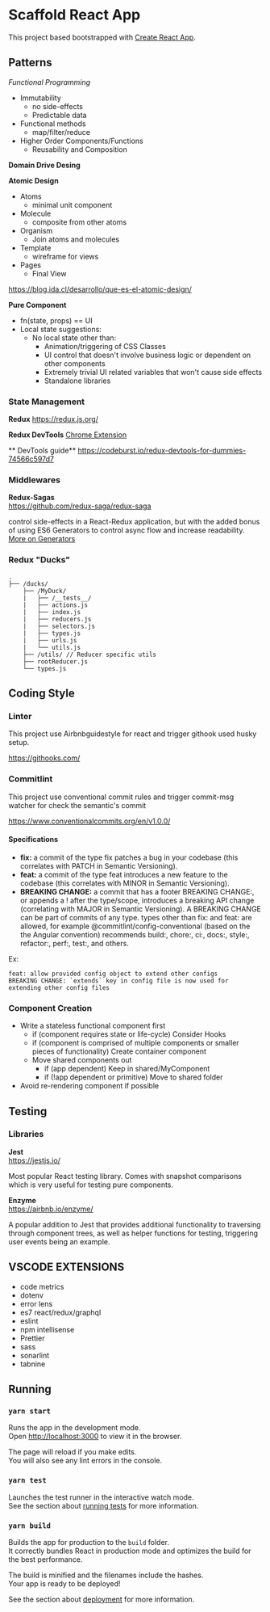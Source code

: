 # Scaffold React App

This project based bootstrapped with [Create React App](https://github.com/facebook/create-react-app).


## Patterns

*Functional Programming*
- Immutability
    - no side-effects
    - Predictable data
- Functional methods
    - map/filter/reduce
- Higher Order Components/Functions
    - Reusability and Composition

**Domain Drive Desing**

**Atomic Design**
- Atoms
    - minimal unit component
- Molecule
    - composite from other atoms
- Organism
    - Join atoms and molecules
- Template
    - wireframe for views
- Pages
    - Final View
    
https://blog.ida.cl/desarrollo/que-es-el-atomic-design/

**Pure Component**
- fn(state, props) == UI
- Local state suggestions:
    - No local state other than:
        - Animation/triggering of CSS Classes
        - UI control that doesn't involve business logic or dependent on other components
        - Extremely trivial UI related variables that won't cause side effects
        - Standalone libraries


### State Management

**Redux**
https://redux.js.org/

**Redux DevTools**
[Chrome Extension](https://chrome.google.com/webstore/detail/redux-devtools/lmhkpmbekcpmknklioeibfkpmmfibljd?hl=en)

** DevTools guide**
https://codeburst.io/redux-devtools-for-dummies-74566c597d7

### Middlewares
**Redux-Sagas**  
https://github.com/redux-saga/redux-saga

control side-effects in a React-Redux application, but with the added bonus of using ES6 Generators to control async flow and increase readability.
[More on Generators](https://redux-saga.js.org/docs/ExternalResources.html)


### Redux "Ducks"

```
.
├── /ducks/
    ├── /MyDuck/
    |   ├── /__tests__/
    |   ├── actions.js
    |   ├── index.js
    |   ├── reducers.js
    |   ├── selectors.js
    |   ├── types.js
    |   ├── urls.js
    |   └── utils.js
    ├── /utils/ // Reducer specific utils
    ├── rootReducer.js
    └── types.js
```

## Coding Style

### Linter

This project use Airbnbguidestyle for react and trigger githook used husky setup.

https://githooks.com/

### Commitlint

This project use conventional commit rules and trigger commit-msg watcher for check the semantic's commit

https://www.conventionalcommits.org/en/v1.0.0/

#### Specifications
* **fix:** a commit of the type fix patches a bug in your codebase (this correlates with PATCH in Semantic Versioning).
* **feat:** a commit of the type feat introduces a new feature to the codebase (this correlates with MINOR in Semantic Versioning).
* **BREAKING CHANGE:** a commit that has a footer BREAKING CHANGE:, or appends a ! after the type/scope, introduces a breaking API change (correlating with MAJOR in Semantic Versioning). A BREAKING CHANGE can be part of commits of any type.
types other than fix: and feat: are allowed, for example @commitlint/config-conventional (based on the the Angular convention) recommends build:, chore:, ci:, docs:, style:, refactor:, perf:, test:, and others.

Ex:
```
feat: allow provided config object to extend other configs
BREAKING CHANGE: `extends` key in config file is now used for extending other config files
```


### Component Creation

- Write a stateless functional component first
  - if (component requires state or life-cycle) Consider Hooks
  - if (component is comprised of multiple components or smaller pieces of functionality) Create container component
  - Move shared components out
    - if (app dependent) Keep in shared/MyComponent
    - if (!app dependent or primitive) Move to shared folder
- Avoid re-rendering component if possible

## Testing

### Libraries

**Jest**  
https://jestjs.io/

Most popular React testing library. Comes with snapshot comparisons which is very useful for testing pure components.

**Enzyme**  
https://airbnb.io/enzyme/

A popular addition to Jest that provides additional functionality to traversing through component trees,
as well as helper functions for testing, triggering user events being an example.

## VSCODE EXTENSIONS
-  code metrics
- dotenv
- error lens
-  es7 react/redux/graphql
- eslint
- npm intellisense
- Prettier
- sass
- sonarlint
- tabnine



## Running 
### `yarn start`

Runs the app in the development mode.\
Open [http://localhost:3000](http://localhost:3000) to view it in the browser.

The page will reload if you make edits.\
You will also see any lint errors in the console.

### `yarn test`

Launches the test runner in the interactive watch mode.\
See the section about [running tests](https://facebook.github.io/create-react-app/docs/running-tests) for more information.

### `yarn build`

Builds the app for production to the `build` folder.\
It correctly bundles React in production mode and optimizes the build for the best performance.

The build is minified and the filenames include the hashes.\
Your app is ready to be deployed!

See the section about [deployment](https://facebook.github.io/create-react-app/docs/deployment) for more information.
